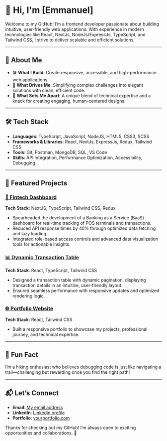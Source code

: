 # 👋 Hi, I'm [Emmanuel]  

Welcome to my GitHub! I’m a frontend developer passionate about building intuitive, user-friendly web applications. With experience in modern technologies like React, NextJs, NodeJs/ExpressJs, TypeScript, and Tailwind CSS, I strive to deliver scalable and efficient solutions.

---

## 🚀 About Me  

- 🛠️ **What I Build**: Create responsive, accessible, and high-performance web applications.  
- 🎯 **What Drives Me**: Simplifying complex challenges into elegant solutions with clean, efficient code.  
- 🌟 **What Sets Me Apart**: A unique blend of technical expertise and a knack for creating engaging, human-centered designs.

---

## 🛠️ Tech Stack  

- **Languages**: TypeScript, JavaScript, NodeJS, HTML5, CSS3, SCSS  
- **Frameworks & Libraries**: React, NextJs, ExpressJs, Redux, Tailwind CSS  
- **Tools**: Git, Postman, MongoDB, SQL, VS Code  
- **Skills**: API Integration, Performance Optimization, Accessibility, Debugging  

---

## 📂 Featured Projects  

### [🏦 Fintech Dashboard](https://personal-finance-app-mystic.vercel.app/)  
**Tech Stack**: NextJS, TypeScript, Tailwind CSS, Redux  
- Spearheaded the development of a Banking as a Service (BaaS) dashboard for real-time tracking of POS terminals and transactions.  
- Reduced API response times by 40% through optimized data fetching and lazy loading.  
- Integrated role-based access controls and advanced data visualization tools for actionable insights.  

### [📊 Dynamic Transaction Table](#)  
**Tech Stack**: React, TypeScript, Tailwind CSS  
- Designed a transaction table with dynamic pagination, displaying transaction details in an intuitive, user-friendly layout.  
- Ensured seamless performance with responsive updates and optimized rendering logic.  

### [🌐 Portfolio Website](#)  
**Tech Stack**: React, Tailwind CSS  
- Built a responsive portfolio to showcase my projects, professional journey, and technical expertise.  

---

## 🌟 Fun Fact  

I’m a hiking enthusiast who believes debugging code is just like navigating a trail—challenging but rewarding once you find the right path!  

---

## 📬 Let’s Connect  

- **Email**: [My email address](devemeka@outlook.com)  
- **LinkedIn**: [Linkedin profile](www.linkedin.com/in/chukwuemeka-abuba/)
- **Portfolio**: [yourportfolio.com](#)  

Thanks for checking out my GitHub! I’m always open to exciting opportunities and collaborations. 🚀  


